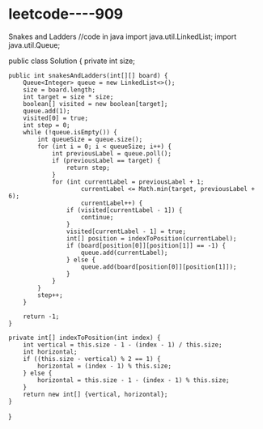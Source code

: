 # leetcode----909
Snakes and Ladders
//code in java
import java.util.LinkedList;
import java.util.Queue;

public class Solution {
    private int size;

    public int snakesAndLadders(int[][] board) {
        Queue<Integer> queue = new LinkedList<>();
        size = board.length;
        int target = size * size;
        boolean[] visited = new boolean[target];
        queue.add(1);
        visited[0] = true;
        int step = 0;
        while (!queue.isEmpty()) {
            int queueSize = queue.size();
            for (int i = 0; i < queueSize; i++) {
                int previousLabel = queue.poll();
                if (previousLabel == target) {
                    return step;
                }
                for (int currentLabel = previousLabel + 1;
                        currentLabel <= Math.min(target, previousLabel + 6);
                        currentLabel++) {
                    if (visited[currentLabel - 1]) {
                        continue;
                    }
                    visited[currentLabel - 1] = true;
                    int[] position = indexToPosition(currentLabel);
                    if (board[position[0]][position[1]] == -1) {
                        queue.add(currentLabel);
                    } else {
                        queue.add(board[position[0]][position[1]]);
                    }
                }
            }
            step++;
        }

        return -1;
    }

    private int[] indexToPosition(int index) {
        int vertical = this.size - 1 - (index - 1) / this.size;
        int horizontal;
        if ((this.size - vertical) % 2 == 1) {
            horizontal = (index - 1) % this.size;
        } else {
            horizontal = this.size - 1 - (index - 1) % this.size;
        }
        return new int[] {vertical, horizontal};
    }
}

